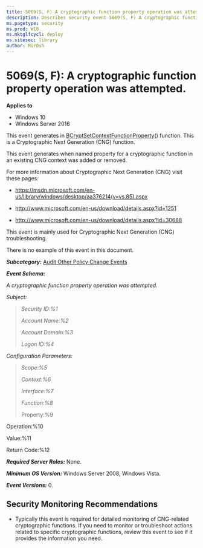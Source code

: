 ```yaml
---
title: 5069(S, F) A cryptographic function property operation was attempted. (Windows 10)
description: Describes security event 5069(S, F) A cryptographic function property operation was attempted.
ms.pagetype: security
ms.prod: W10
ms.mktglfcycl: deploy
ms.sitesec: library
author: Mir0sh
---
```


# 5069(S, F): A cryptographic function property operation was attempted.

**Applies to**
-   Windows 10
-   Windows Server 2016


This event generates in [BCryptSetContextFunctionProperty](https://msdn.microsoft.com/en-us/library/windows/desktop/Aa375501(v=VS.85).aspx)() function. This is a Cryptographic Next Generation (CNG) function.

This event generates when named property for a cryptographic function in an existing CNG context was added or removed.

For more information about Cryptographic Next Generation (CNG) visit these pages:

-   <https://msdn.microsoft.com/en-us/library/windows/desktop/aa376214(v=vs.85).aspx>

-   <http://www.microsoft.com/en-us/download/details.aspx?id=1251>

-   <http://www.microsoft.com/en-us/download/details.aspx?id=30688>

This event is mainly used for Cryptographic Next Generation (CNG) troubleshooting.

There is no example of this event in this document.

***Subcategory:***&nbsp;[Audit Other Policy Change Events](audit-other-policy-change-events.md)

***Event Schema:***

*A cryptographic function property operation was attempted.*

*Subject:*

> *Security ID:%1*
>
> *Account Name:%2*
>
> *Account Domain:%3*
>
> *Logon ID:%4*

*Configuration Parameters:*

> *Scope:%5*
>
> *Context:%6*
>
> *Interface:%7*
>
> *Function:%8*
>
> Property:%9

Operation:%10

Value:%11

Return Code:%12

***Required Server Roles:*** None.

***Minimum OS Version:*** Windows Server 2008, Windows Vista.

***Event Versions:*** 0.

## Security Monitoring Recommendations

-   Typically this event is required for detailed monitoring of CNG-related cryptographic functions. If you need to monitor or troubleshoot actions related to specific cryptographic functions, review this event to see if it provides the information you need.

